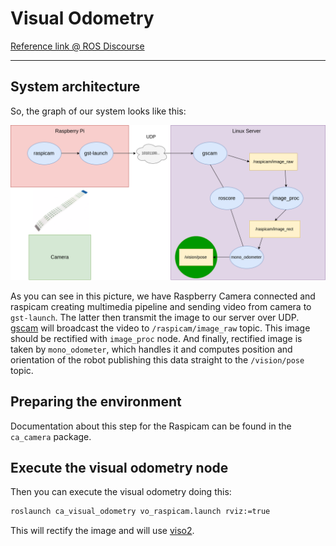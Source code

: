 # Visual Odometry

[Reference link @ ROS Discourse](https://discourse.ros.org/t/ros-visual-odometry/2465)

----

## System architecture

So, the graph of our system looks like this:

![System architecture](media/architecture.png)

As you can see in this picture, we have Raspberry Camera connected and raspicam creating multimedia pipeline and sending video from camera to `gst-launch`. The latter then transmit the image to our server over UDP. [gscam](https://github.com/RoboticaUtnFrba/gscam) will broadcast the video to `/raspicam/image_raw` topic. This image should be rectified with `image_proc` node. And finally, rectified image is taken by `mono_odometer`, which handles it and computes position and orientation of the robot publishing this data straight to the `/vision/pose` topic.

## Preparing the environment

Documentation about this step for the Raspicam can be found in the `ca_camera` package.

## Execute the visual odometry node

Then you can execute the visual odometry doing this:

```bash
roslaunch ca_visual_odometry vo_raspicam.launch rviz:=true
```

This will rectify the image and will use [viso2](https://github.com/RoboticaUtnFrba/viso2).
